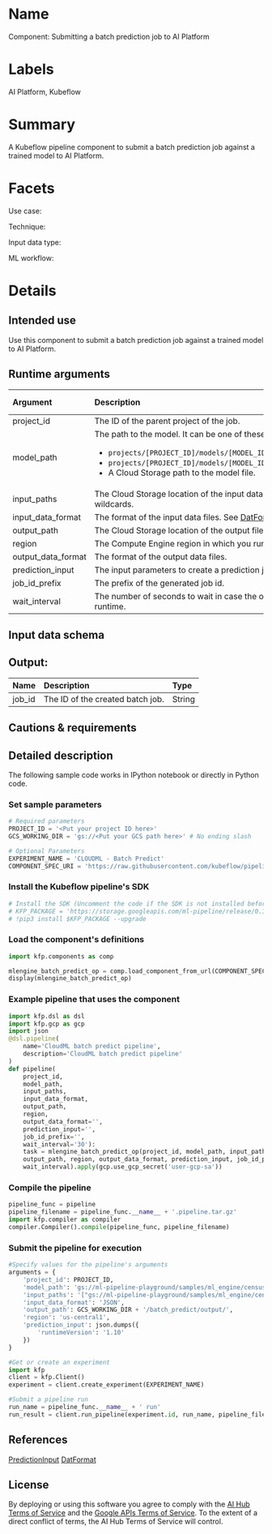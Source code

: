 # Name

Component: Submitting a batch prediction job to AI Platform

# Labels

AI Platform, Kubeflow


# Summary

A Kubeflow pipeline component to submit a batch prediction job against a trained model to AI Platform. <!--can you rephrase this? what do you mean by "against a trained model?-->

# Facets
<!--Make sure the asset has data for the following facets:
Use case
Technique
Input data type
ML workflow

The data must map to the acceptable values for these facets, as documented on the “taxonomy” sheet of go/aihub-facets
https://gitlab.aihub-content-external.com/aihubbot/kfp-components/commit/fe387ab46181b5d4c7425dcb8032cb43e70411c1
--->
Use case:

Technique: 

Input data type:

ML workflow: 


# Details
## Intended use
Use this component to submit a batch prediction job against a trained model to AI Platform.

## Runtime arguments
<!--add missing details in the table -->
 Argument | Description | Optional | Data type | Accepted values | Default |
|:------- |:------------|:---------|:----------|:----------------|:--------|
project_id | The ID of the parent project of the job. |No | -|- |-
model_path | The path to the model. It can be one of these: <ul><li>`projects/[PROJECT_ID]/models/[MODEL_ID]`</li> <li>`projects/[PROJECT_ID]/models/[MODEL_ID]/versions/[VERSION_ID]` </li> <li>A Cloud Storage path to the model file.</li></ul>|No |-|-|-
input_paths | The Cloud Storage location of the input data files. It can contain wildcards.|No  | -|-|-
input_data_format | The format of the input data files. See [DatFormat](https://cloud.google.com/ml-engine/reference/rest/v1/projects.jobs#DataFormat).|No |-|-|-
output_path | The Cloud Storage location of the output file.|No |-|-|-
region | The Compute Engine region in which you run the prediction job.|No |-|-|-
output_data_format | The format of the output data files.|Yes|-|-|JSON
prediction_input | The input parameters to create a prediction job. See [PredictionInput](https://cloud.google.com/ml-engine/reference/rest/v1/projects.jobs#PredictionInput).|-|-|-|-
job_id_prefix | The prefix of the generated job id.|-|-|-|-
wait_interval | The number of seconds to wait in case the operation has a long runtime. |Yes|-|-|30

## Input data schema
<!--add missing details here-->

## Output:
| Name    | Description                 | Type      |
|:------- |:----                        | :---      |
job_id | The ID of the created batch job.|String

## Cautions & requirements
<!--add missing details here -->

## Detailed description

The following sample code works in IPython notebook or directly in Python code.

### Set sample parameters

```python
# Required parameters
PROJECT_ID = '<Put your project ID here>'
GCS_WORKING_DIR = 'gs://<Put your GCS path here>' # No ending slash

# Optional Parameters
EXPERIMENT_NAME = 'CLOUDML - Batch Predict'
COMPONENT_SPEC_URI = 'https://raw.githubusercontent.com/kubeflow/pipelines/master/components/gcp/ml_engine/batch_predict/component.yaml'
```

### Install the Kubeflow pipeline's SDK

```python
# Install the SDK (Uncomment the code if the SDK is not installed before)
# KFP_PACKAGE = 'https://storage.googleapis.com/ml-pipeline/release/0.1.11/kfp.tar.gz'
# !pip3 install $KFP_PACKAGE --upgrade
```

### Load the component's definitions

```python
import kfp.components as comp

mlengine_batch_predict_op = comp.load_component_from_url(COMPONENT_SPEC_URI)
display(mlengine_batch_predict_op)
```

### Example pipeline that uses the component

```python
import kfp.dsl as dsl
import kfp.gcp as gcp
import json
@dsl.pipeline(
    name='CloudML batch predict pipeline',
    description='CloudML batch predict pipeline'
)
def pipeline(
    project_id, 
    model_path, 
    input_paths, 
    input_data_format, 
    output_path, 
    region, 
    output_data_format='', 
    prediction_input='', 
    job_id_prefix='',
    wait_interval='30'):
    task = mlengine_batch_predict_op(project_id, model_path, input_paths, input_data_format, 
    output_path, region, output_data_format, prediction_input, job_id_prefix,
    wait_interval).apply(gcp.use_gcp_secret('user-gcp-sa'))
```

### Compile the pipeline

```python
pipeline_func = pipeline
pipeline_filename = pipeline_func.__name__ + '.pipeline.tar.gz'
import kfp.compiler as compiler
compiler.Compiler().compile(pipeline_func, pipeline_filename)
```

### Submit the pipeline for execution

```python
#Specify values for the pipeline's arguments
arguments = {
    'project_id': PROJECT_ID,
    'model_path': 'gs://ml-pipeline-playground/samples/ml_engine/census/trained_model/',
    'input_paths': '["gs://ml-pipeline-playground/samples/ml_engine/census/test.json"]',
    'input_data_format': 'JSON',
    'output_path': GCS_WORKING_DIR + '/batch_predict/output/',
    'region': 'us-central1',
    'prediction_input': json.dumps({
        'runtimeVersion': '1.10'
    })
}

#Get or create an experiment 
import kfp
client = kfp.Client()
experiment = client.create_experiment(EXPERIMENT_NAME)

#Submit a pipeline run
run_name = pipeline_func.__name__ + ' run'
run_result = client.run_pipeline(experiment.id, run_name, pipeline_filename, arguments)
```

## References
<!--add missing details here-->
[PredictionInput](https://cloud.google.com/ml-engine/reference/rest/v1/projects.jobs#PredictionInput)
[DatFormat](https://cloud.google.com/ml-engine/reference/rest/v1/projects.jobs#DataFormat)
## License
By deploying or using this software you agree to comply with the [AI Hub Terms of Service](https://aihub.cloud.google.com/u/0/aihub-tos) and the [Google APIs Terms of Service](https://developers.google.com/terms/). To the extent of a direct conflict of terms, the AI Hub Terms of Service will control.
